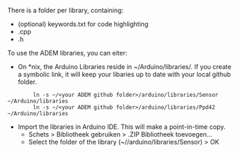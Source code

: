 There is a <LibraryName> folder per library, containing:
* (optional) keywords.txt for code highlighting
* <LibraryName>.cpp
* <LibraryName>.h

To use the ADEM libraries, you can eiter:
* On *nix, the Arduino Libraries reside in ~/Arduino/libraries/. If you create a symbolic link, it will keep your libaries up to date with your local github folder.
```
        ln -s ~/<your ADEM github folder>/arduino/libraries/Sensor ~/Arduino/libraries
        ln -s ~/<your ADEM github folder>/arduino/libraries/Ppd42 ~/Arduino/libraries
```
* Import the libraries in Arduino IDE. This will make a point-in-time copy.
  * Schets > Bibliotheek gebruiken > .ZIP Bibliotheek toevoegen...
  * Select the folder of the library (~/<your ADEM github folder>/arduino/libraries/Sensor) > OK
